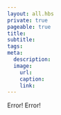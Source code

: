 ```yaml
---
layout: all.hbs
private: true
pageable: true
title:
subtitle:
tags:
meta:
  description:
  image:
    url:
    caption:
    link:
---
```

Error! Error!